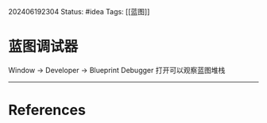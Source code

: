 202406192304
Status: #idea
Tags:  [[蓝图]]
# 蓝图调试器

Window -> Developer -> Blueprint Debugger 打开可以观察蓝图堆栈

---
# References
